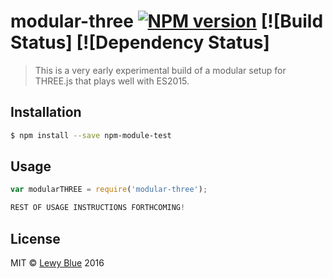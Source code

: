 # modular-three [![NPM version][npm-image]][npm-url] [![Build Status] [![Dependency Status]
> This is a very early experimental build of a modular setup for THREE.js that plays well with ES2015.

## Installation

```sh
$ npm install --save npm-module-test
```

## Usage

```js
var modularTHREE = require('modular-three');

REST OF USAGE INSTRUCTIONS FORTHCOMING!
```
## License

MIT © [Lewy Blue]() 2016


[npm-image]: https://badge.fury.io/js/modular-three.svg
[npm-url]: https://npmjs.org/package/modular-three

